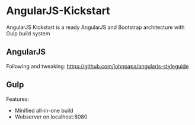 AngularJS-Kickstart
===================

AngularJS Kickstart is a ready AngularJS and Bootstrap architecture with Gulp build system

AngularJS
---

Following and tweaking: https://github.com/johnpapa/angularjs-styleguide

Gulp
---

Features:
* Minified all-in-one build
* Webserver on localhost:8080